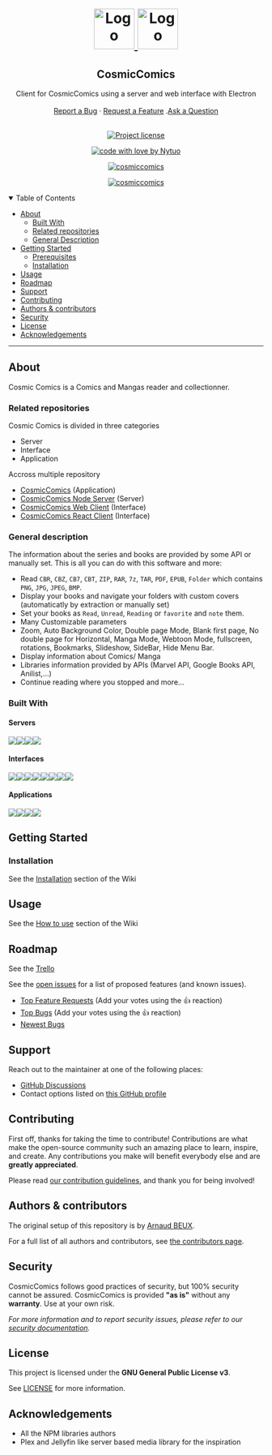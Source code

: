 <h1 align="center">
  <a href="https://github.com/Nytuo/CosmicComics">
    <img src="https://nytuo.fr/images/logo_cc.png" alt="Logo" width="auto" height="80">
    <img src="https://nytuo.fr/images/LogoTxt_cc.png" alt="Logo" width="auto" height="80">
  </a>
</h1>
<div align="center">
<h2>CosmicComics</h2>
  Client for CosmicComics using a server and web interface with Electron
  <br />
  <br />
  <a href="https://github.com/Nytuo/CosmicComics/issues/new?assignees=&labels=bug&template=01_BUG_REPORT.md&title=bug%3A+">Report a Bug</a>
  ·
  <a href="https://github.com/Nytuo/CosmicComics/issues/new?assignees=&labels=enhancement&template=02_FEATURE_REQUEST.md&title=feat%3A+">Request a Feature</a>
  .<a href="https://github.com/Nytuo/CosmicComics/discussions">Ask a Question</a>

</div>

<div align="center">
<br />

[![Project license](https://img.shields.io/github/license/Nytuo/CosmicComics.svg?style=flat-square)](LICENSE)

[![code with love by Nytuo](https://img.shields.io/badge/%3C%2F%3E%20with%20%E2%99%A5%20by-Nytuo-ff1414.svg?style=flat-square)](https://github.com/Nytuo)

[![cosmiccomics](https://snapcraft.io/cosmiccomics/badge.svg)](https://snapcraft.io/cosmiccomics)

[![cosmiccomics](https://snapcraft.io/cosmiccomics/trending.svg?name=0)](https://snapcraft.io/cosmiccomics)

</div>

<details open="open">
<summary>Table of Contents</summary>

- [About](#about)
  - [Built With](#built-with)
  - [Related repositories](#related-repositories)
  - [General Description](#general-description)
- [Getting Started](#getting-started)
  - [Prerequisites](#prerequisites)
  - [Installation](#installation)
- [Usage](#usage)
- [Roadmap](#roadmap)
- [Support](#support)
- [Contributing](#contributing)
- [Authors & contributors](#authors--contributors)
- [Security](#security)
- [License](#license)
- [Acknowledgements](#acknowledgements)

</details>

---

## About

Cosmic Comics is a Comics and Mangas reader and collectionner.  

### Related repositories
Cosmic Comics is divided in three categories
- Server
- Interface
- Application

Accross multiple repository
- [CosmicComics](https://github.com/Nytuo/CosmicComics) (Application)
- [CosmicComics Node Server](https://github.com/Nytuo/CosmicComicsNodeServer) (Server)
- [CosmicComics Web Client](https://github.com/Nytuo/CosmicComicsWebClient) (Interface)
- [CosmicComics React Client](https://github.com/Nytuo/CosmicComicsReactClient) (Interface)

### General description
The information about the series and books are provided by some API or manually set.
This is all you can do with this software and more:
- Read `CBR`, `CBZ`, `CB7`, `CBT`, `ZIP`, `RAR`, `7z`, `TAR`, `PDF`, `EPUB`, `Folder` which contains `PNG`, `JPG`, `JPEG`, `BMP`.
- Display your books and navigate your folders with custom covers (automaticatly by extraction or manually set)
- Set your books as `Read`, `Unread`, `Reading` or `favorite` and `note` them.
- Many Customizable parameters
- Zoom, Auto Background Color, Double page Mode, Blank first page, No double page for Horizontal, Manga Mode, Webtoon Mode, fullscreen, rotations, Bookmarks, Slideshow, SideBar, Hide Menu Bar.
- Display information about Comics/ Manga
- Libraries information provided by APIs (Marvel API, Google Books API, Anilist,...)
- Continue reading where you stopped and more...

### Built With
#### Servers
<div style="display: flex; align-item: center">
  <img src="https://img.shields.io/badge/NPM-black?style=for-the-badge&logo=npm"/>
<img src="https://img.shields.io/badge/NodeJS-black?style=for-the-badge&logo=node.js"/>
  <img src="https://img.shields.io/badge/Express-black?style=for-the-badge&logo=express"/>
  <img src="https://img.shields.io/badge/JavaScript-black?style=for-the-badge&logo=javascript"/>

</div>

#### Interfaces
<div style="display: flex; align-item: center">
  <img src="https://img.shields.io/badge/NPM-black?style=for-the-badge&logo=npm"/>
<img src="https://img.shields.io/badge/NodeJS-black?style=for-the-badge&logo=node.js"/>
<img src="https://img.shields.io/badge/React-black?style=for-the-badge&logo=React"/>
<img src="https://img.shields.io/badge/vite-black?style=for-the-badge&logo=vite"/>
  <img src="https://img.shields.io/badge/typeScript-black?style=for-the-badge&logo=typescript"/>
  <img src="https://img.shields.io/badge/JavaScript-black?style=for-the-badge&logo=javascript"/>
<img src="https://img.shields.io/badge/html5-black?style=for-the-badge&logo=html5"/>
<img src="https://img.shields.io/badge/css3-black?style=for-the-badge&logo=css3"/>
</div>

#### Applications
<div style="display: flex; align-item: center">
  <img src="https://img.shields.io/badge/NPM-black?style=for-the-badge&logo=npm"/>
<img src="https://img.shields.io/badge/NodeJS-black?style=for-the-badge&logo=node.js"/>
<img src="https://img.shields.io/badge/ELECTRON-black?style=for-the-badge&logo=electron"/>
  <img src="https://img.shields.io/badge/JavaScript-black?style=for-the-badge&logo=javascript"/>
</div>

## Getting Started

### Installation

See the <a href="https://github.com/Nytuo/CosmicComics/wiki/Installation">Installation</a> section of the Wiki

## Usage

See the <a href="https://github.com/Nytuo/CosmicComics/wiki/How-to-use">How to use</a> section of the Wiki

## Roadmap

See the [Trello](https://trello.com/b/7KvcYa8n/cosmiccomics) 

See the [open issues](https://github.com/Nytuo/CosmicComics/issues) for a list of proposed features (and known issues).

- [Top Feature Requests](https://github.com/Nytuo/CosmicComics/issues?q=label%3Aenhancement+is%3Aopen+sort%3Areactions-%2B1-desc) (Add your votes using the 👍 reaction)
- [Top Bugs](https://github.com/Nytuo/CosmicComics/issues?q=is%3Aissue+is%3Aopen+label%3Abug+sort%3Areactions-%2B1-desc) (Add your votes using the 👍 reaction)
- [Newest Bugs](https://github.com/Nytuo/CosmicComics/issues?q=is%3Aopen+is%3Aissue+label%3Abug)

## Support

Reach out to the maintainer at one of the following places:

- [GitHub Discussions](https://github.com/Nytuo/CosmicComics/discussions)
- Contact options listed on [this GitHub profile](https://github.com/Nytuo)


## Contributing

First off, thanks for taking the time to contribute! Contributions are what make the open-source community such an amazing place to learn, inspire, and create. Any contributions you make will benefit everybody else and are **greatly appreciated**.


Please read [our contribution guidelines](docs/CONTRIBUTING.md), and thank you for being involved!

## Authors & contributors

The original setup of this repository is by [Arnaud BEUX](https://github.com/Nytuo).

For a full list of all authors and contributors, see [the contributors page](https://github.com/Nytuo/CosmicComics/contributors).

## Security

CosmicComics follows good practices of security, but 100% security cannot be assured.
CosmicComics is provided **"as is"** without any **warranty**. Use at your own risk.

_For more information and to report security issues, please refer to our [security documentation](docs/SECURITY.md)._

## License

This project is licensed under the **GNU General Public License v3**.

See [LICENSE](LICENSE) for more information.

## Acknowledgements

- All the NPM libraries authors   
- Plex and Jellyfin like server based media library for the inspiration
